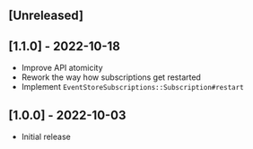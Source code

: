 ## [Unreleased]

## [1.1.0] - 2022-10-18

- Improve API atomicity
- Rework the way how subscriptions get restarted
- Implement `EventStoreSubscriptions::Subscription#restart`

## [1.0.0] - 2022-10-03

- Initial release
